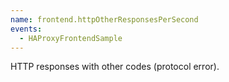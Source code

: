 ```yaml
---
name: frontend.httpOtherResponsesPerSecond
events:
  - HAProxyFrontendSample
---
```


HTTP responses with other codes (protocol error).
